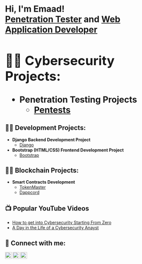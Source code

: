 <h1>Hi, I'm Emaad! <br/><a href="https://github.com/joshmadakor1">Penetration Tester</a> and <a href="https://www.linkedin.com/in/joshmadakor/">Web Application Developer</a> <a </h1>

<h2>👨‍💻 Cybersecurity Projects:</h2>

- <b>Penetration Testing Projects</b>
  - [Pentests](https://github.com/emaad360/Pentests)
  
 <h2>👨‍💻 Development Projects:</h2>

- <b>Django Backend Development Project</b>
  - [Django](https://github.com/joshmadakor1/Algorithms-Practice)
- <b>Bootstrap (HTML/CSS) Frontend Development Project</b>
  - [Bootstrap](https://github.com/joshmadakor1/)

 
 <h2>👨‍💻 Blockchain Projects:</h2>

- <b>Smart Contracts Development</b>
  - [TokenMaster](https://github.com/emaad360/tokenmaster)
  - [Dappcord](https://github.com/emaad360/tokenmaster)
  
<h2>📺 Popular YouTube Videos</h2>

- [How to get into Cybersecurity Starting From Zero](https://www.youtube.com/watch?v=a83ASGn_V_s)
- [A Day in the Life of a Cybersecurity Anayst](https://www.youtube.com/watch?v=uHy3oM7NnoU)

<h2> 🤳 Connect with me:</h2>

[<img align="left" alt="Emaad | YouTube" width="22px" src="https://cdn.jsdelivr.net/npm/simple-icons@v3/icons/youtube.svg" />][youtube]
[<img align="left" alt="Emaad | Twitter" width="22px" src="https://cdn.jsdelivr.net/npm/simple-icons@v3/icons/twitter.svg" />][twitter]
[<img align="left" alt="Emaad | LinkedIn" width="22px" src="https://cdn.jsdelivr.net/npm/simple-icons@v3/icons/linkedin.svg" />][linkedin]


[twitter]: https://twitter.com/w3ap0n1z3d
[youtube]: https://www.youtube.com/channel/UCUYeakE8itP8cg6dfZx5yzg
[linkedin]: https://www.linkedin.com/in/emaad-abbasi/

<!--
**joshmadakor1/joshmadakor1** is a ✨ _special_ ✨ repository because its `README.md` (this file) appears on your GitHub profile.

Here are some ideas to get you started:

- 🔭 I’m currently working on ...
- 🌱 I’m currently learning ...
- 👯 I’m looking to collaborate on ...
- 🤔 I’m looking for help with ...
- 💬 Ask me about ...
- 📫 How to reach me: ...
- 😄 Pronouns: ...
- ⚡ Fun fact: ...
-->
